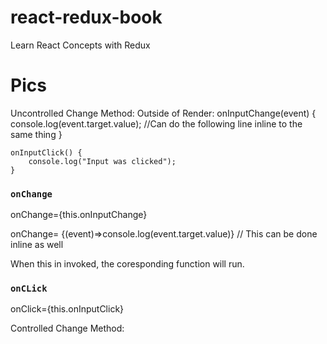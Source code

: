 # react-redux-book
 Learn React Concepts with Redux
 
 
 
 
 
 
 # Pics

Uncontrolled Change Method: 
Outside of Render:
    onInputChange(event) {
        console.log(event.target.value);
        //Can do the following line inline to the same thing
    }

    onInputClick() {
        console.log("Input was clicked");
    }

### `onChange`
onChange={this.onInputChange}

onChange= {(event)=>console.log(event.target.value)} // This can be done inline as well

When this in invoked, the coresponding function will run. 

### `onCLick`
onClick={this.onInputClick}

Controlled Change Method:



  
